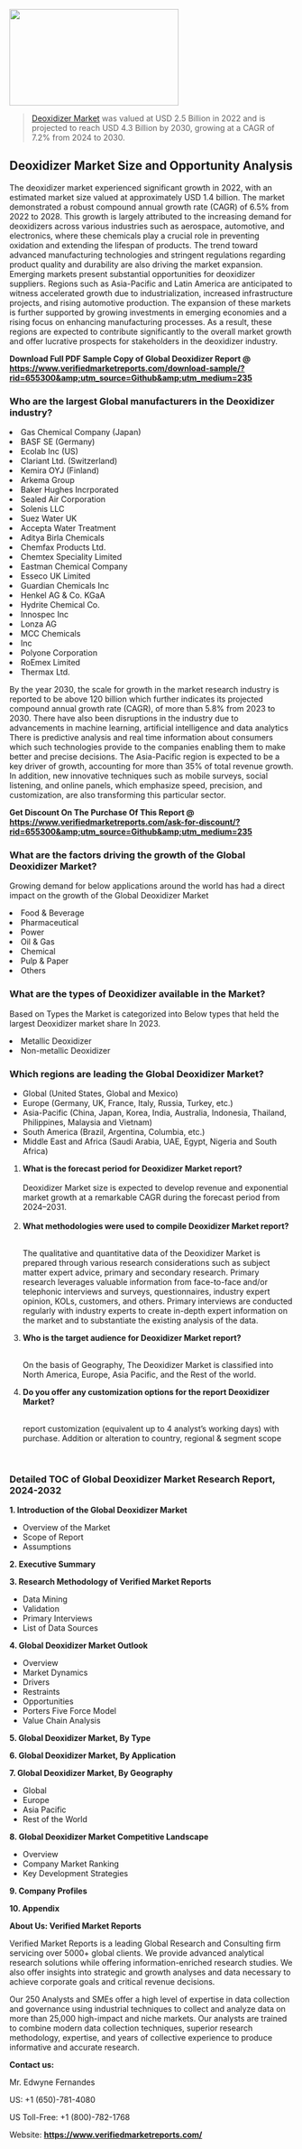 <img src="https://ffe5etoiles.com/wp-content/uploads/2024/12/MST1-300x171.png" alt="" width="300" height="171" class="alignnone size-medium wp-image-20088" /><blockquote><p><p><a href="https://www.verifiedmarketreports.com/download-sample/?rid=655300&utm_source=Github&utm_medium=235" target="_blank">Deoxidizer Market</a> was valued at USD 2.5 Billion in 2022 and is projected to reach USD 4.3 Billion by 2030, growing at a CAGR of 7.2% from 2024 to 2030.</p></blockquote><p><h2>Deoxidizer Market Size and Opportunity Analysis</h2> The deoxidizer market experienced significant growth in 2022, with an estimated market size valued at approximately USD 1.4 billion. The market demonstrated a robust compound annual growth rate (CAGR) of 6.5% from 2022 to 2028. This growth is largely attributed to the increasing demand for deoxidizers across various industries such as aerospace, automotive, and electronics, where these chemicals play a crucial role in preventing oxidation and extending the lifespan of products. The trend toward advanced manufacturing technologies and stringent regulations regarding product quality and durability are also driving the market expansion. Emerging markets present substantial opportunities for deoxidizer suppliers. Regions such as Asia-Pacific and Latin America are anticipated to witness accelerated growth due to industrialization, increased infrastructure projects, and rising automotive production. The expansion of these markets is further supported by growing investments in emerging economies and a rising focus on enhancing manufacturing processes. As a result, these regions are expected to contribute significantly to the overall market growth and offer lucrative prospects for stakeholders in the deoxidizer industry. </p><p class=""><strong>Download Full PDF Sample Copy of Global Deoxidizer Report @ <a href="https://www.verifiedmarketreports.com/download-sample/?rid=655300&amp;utm_source=Github&amp;utm_medium=235" target="_blank">https://www.verifiedmarketreports.com/download-sample/?rid=655300&amp;utm_source=Github&amp;utm_medium=235</a></strong></p><h3 id="" class="">Who are the largest Global manufacturers in the Deoxidizer industry?</h3><p><li>Gas Chemical Company (Japan)</li><li> BASF SE (Germany)</li><li> Ecolab Inc (US)</li><li> Clariant Ltd. (Switzerland)</li><li> Kemira OYJ (Finland)</li><li> Arkema Group</li><li> Baker Hughes Incrporated</li><li> Sealed Air Corporation</li><li> Solenis LLC</li><li> Suez Water UK</li><li> Accepta Water Treatment</li><li> Aditya Birla Chemicals</li><li> Chemfax Products Ltd.</li><li> Chemtex Speciality Limited</li><li> Eastman Chemical Company</li><li> Esseco UK Limited</li><li> Guardian Chemicals Inc</li><li> Henkel AG & Co. KGaA</li><li> Hydrite Chemical Co.</li><li> Innospec Inc</li><li> Lonza AG</li><li> MCC Chemicals</li><li> Inc</li><li> Polyone Corporation</li><li> RoEmex Limited</li><li> Thermax Ltd.</li></p><div class=""><div class="" dir="" data-message-author-role="" data-message-id="" data-message-model-slug=""><div class=""><div class=""><div class=""><div class="" dir="" data-message-author-role="" data-message-id="" data-message-model-slug=""><div class=""><div class=""><p>By the year 2030, the scale for growth in the market research industry is reported to be above 120 billion which further indicates its projected compound annual growth rate (CAGR), of more than 5.8% from 2023 to 2030. There have also been disruptions in the industry due to advancements in machine learning, artificial intelligence and data analytics There is predictive analysis and real time information about consumers which such technologies provide to the companies enabling them to make better and precise decisions. The Asia-Pacific region is expected to be a key driver of growth, accounting for more than 35% of total revenue growth. In addition, new innovative techniques such as mobile surveys, social listening, and online panels, which emphasize speed, precision, and customization, are also transforming this particular sector.</p><p><strong>Get Discount On The Purchase Of This Report @&nbsp; <a href="https://www.verifiedmarketreports.com/ask-for-discount/?rid=655300&amp;utm_source=Github&amp;utm_medium=235" target="_blank">https://www.verifiedmarketreports.com/ask-for-discount/?rid=655300&amp;utm_source=Github&amp;utm_medium=235</a></strong></p></div></div></div></div></div></div></div></div><h3 id="" class="">What are the factors driving the growth of the Global Deoxidizer Market?</h3><p id="" class="">Growing demand for below applications around the world has had a direct impact on the growth of the Global Deoxidizer Market</p><p id="" class=""><li>Food & Beverage</li><li> Pharmaceutical</li><li> Power</li><li> Oil & Gas</li><li> Chemical</li><li> Pulp & Paper</li><li> Others</li></p><h3 id="" class="">What are the types of Deoxidizer available in the Market?</h3><p id="" class="">Based on Types the Market is categorized into Below types that held the largest Deoxidizer market share In 2023.</p><p id="" class=""><li>Metallic Deoxidizer</li><li> Non-metallic Deoxidizer</li></p><h3 id="" class="">Which regions are leading the Global Deoxidizer Market?</h3><ul><li>Global (United States, Global and Mexico)</li><li>Europe (Germany, UK, France, Italy, Russia, Turkey, etc.)</li><li>Asia-Pacific (China, Japan, Korea, India, Australia, Indonesia, Thailand, Philippines, Malaysia and Vietnam)</li><li>South America (Brazil, Argentina, Columbia, etc.)</li><li>Middle East and Africa (Saudi Arabia, UAE, Egypt, Nigeria and South Africa)</li></ul><p><ol><li><strong>What is the forecast period for Deoxidizer Market report?<br /></strong><br /><span data-sheets-root="1" data-sheets-value="{&quot;1&quot;:2,&quot;2&quot;:&quot;XXXX size is expected to develop revenue and exponential market growth at a remarkable CAGR during the forecast period from 2024&ndash;2030.&quot;}" data-sheets-userformat="{&quot;2&quot;:12674,&quot;4&quot;:{&quot;1&quot;:2,&quot;2&quot;:16776960},&quot;10&quot;:2,&quot;11&quot;:0,&quot;15&quot;:&quot;Arial&quot;,&quot;16&quot;:12}">Deoxidizer Market size is expected to develop revenue and exponential market growth at a remarkable CAGR during the forecast period from 2024&ndash;2031.</span><br /><br /></li><li><strong>What methodologies were used to compile Deoxidizer Market report?<br /><br /></strong><p>The qualitative and quantitative data of the&nbsp;Deoxidizer Market is prepared through various research considerations such as subject matter expert advice, primary and secondary research. Primary research leverages valuable information from face-to-face and/or telephonic interviews and surveys, questionnaires, industry expert opinion, KOLs, customers, and others. Primary interviews are conducted regularly with industry experts to create in-depth expert information on the market and to substantiate the existing analysis of the data.&nbsp;</p></li><li><strong>Who is the target audience for Deoxidizer Market report?<br /><br /></strong><p>On the basis of Geography, The&nbsp;Deoxidizer Market is classified into North America, Europe, Asia Pacific, and the Rest of the world.</p></li><li><strong>Do you offer any customization options for the report Deoxidizer Market?<br /><br /></strong><p>report customization (equivalent up to 4 analyst&rsquo;s working days) with purchase. Addition or alteration to country, regional &amp; segment scope</p><p>&nbsp;</p></li></ol></p><h3 id="" class="">Detailed TOC of Global Deoxidizer Market Research Report, 2024-2032</h3><p id="" class=""><strong>1. Introduction of the Global Deoxidizer Market</strong></p><ul><li>Overview of the Market</li><li>Scope of Report</li><li>Assumptions</li></ul><p id="" class=""><strong>2. Executive Summary</strong></p><p id="" class=""><strong>3. Research Methodology of&nbsp;Verified Market Reports</strong></p><ul><li>Data Mining</li><li>Validation</li><li>Primary Interviews</li><li>List of Data Sources</li></ul><p id="" class=""><strong>4. Global Deoxidizer Market Outlook</strong></p><ul><li>Overview</li><li>Market Dynamics</li><li>Drivers</li><li>Restraints</li><li>Opportunities</li><li>Porters Five Force Model</li><li>Value Chain Analysis</li></ul><p id="" class=""><strong>5. Global Deoxidizer Market, By&nbsp;Type</strong></p><p id="" class=""><strong>6. Global Deoxidizer Market, By Application</strong></p><p id="" class=""><strong>7. Global Deoxidizer Market, By Geography</strong></p><ul><li>Global</li><li>Europe</li><li>Asia Pacific</li><li>Rest of the World</li></ul><p id="" class=""><strong>8. Global Deoxidizer Market Competitive Landscape</strong></p><ul><li>Overview</li><li>Company Market Ranking</li><li>Key Development Strategies</li></ul><p id="" class=""><strong>9. Company Profiles</strong></p><p id="" class=""><strong>10. Appendix</strong></p><p id="" class=""><strong>About Us: Verified Market Reports</strong></p><p id="" class="">Verified Market Reports is a leading Global Research and Consulting firm servicing over 5000+ global clients. We provide advanced analytical research solutions while offering information-enriched research studies. We also offer insights into strategic and growth analyses and data necessary to achieve corporate goals and critical revenue decisions.</p><p id="" class="">Our 250 Analysts and SMEs offer a high level of expertise in data collection and governance using industrial techniques to collect and analyze data on more than 25,000 high-impact and niche markets. Our analysts are trained to combine modern data collection techniques, superior research methodology, expertise, and years of collective experience to produce informative and accurate research.</p><p id="" class=""><strong>Contact us:</strong></p><p id="" class="">Mr. Edwyne Fernandes</p><p id="" class="">US: +1 (650)-781-4080</p><p id="" class="">US Toll-Free: +1 (800)-782-1768</p><p id="" class="">Website: <a target="" data-test-app-aware-link=""><strong>https://www.verifiedmarketreports.com/</strong></a></p>
